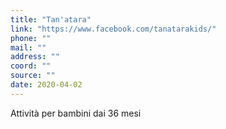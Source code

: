 ```yaml
---
title: "Tan'atara"
link: "https://www.facebook.com/tanatarakids/"
phone: ""
mail: ""
address: ""
coord: ""
source: ""
date: 2020-04-02
---
```


Attività per bambini dai 36 mesi
